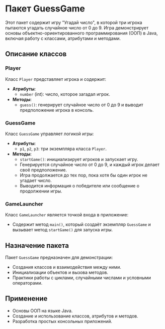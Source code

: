 # Пакет GuessGame

Этот пакет содержит игру "Угадай число", в которой три игрока пытаются угадать случайное число от 0 до 9. Игра демонстрирует основы объектно-ориентированного программирования (ООП) в Java, включая работу с классами, атрибутами и методами.

## Описание классов

### Player
Класс `Player` представляет игрока и содержит:
- **Атрибуты**:
    - `number` (int): число, которое загадал игрок.
- **Методы**:
    - `guess()`: генерирует случайное число от 0 до 9 и выводит предположение игрока в консоль.

### GuessGame
Класс `GuessGame` управляет логикой игры:
- **Атрибуты**:
    - `p1`, `p2`, `p3`: три экземпляра класса `Player`.
- **Методы**:
    - `startGame()`: инициализирует игроков и запускает игру.
    - Генерируется случайное число от 0 до 9, и каждый игрок делает своё предположение.
    - Игра продолжается до тех пор, пока хотя бы один игрок не угадает число.
    - Выводится информация о победителе или сообщение о продолжении игры.

### GameLauncher
Класс `GameLauncher` является точкой входа в приложение:
- Содержит метод `main()`, который создаёт экземпляр `GuessGame` и вызывает метод `startGame()` для запуска игры.

## Назначение пакета
Пакет `GuessGame` предназначен для демонстрации:
- Создания классов и взаимодействия между ними.
- Инициализации объектов и вызова методов.
- Практики работы с циклами, случайными числами и условными операторами.

## Применение
- Основы ООП на языке Java.
- Создание и использование классов, атрибутов и методов.
- Разработка простых консольных приложений.
